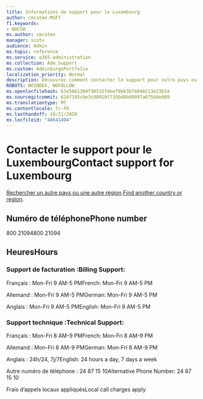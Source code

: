 ```yaml
---
title: Informations de support pour le Luxembourg
author: cmcatee-MSFT
f1.keywords:
- NOCSH
ms.author: cmcatee
manager: scotv
audience: Admin
ms.topic: reference
ms.service: o365-administration
ms.collection: Adm_Support
ms.custom: AdminSurgePortfolio
localization_priority: Normal
description: Découvrez comment contacter le support pour votre pays ou région.
ROBOTS: NOINDEX, NOFOLLOW
ms.openlocfilehash: 63e5861384f30515fdeef9b63bf4040213e23b34
ms.sourcegitcommit: 628f195cbe3c00910f7350d8b09997a675dde989
ms.translationtype: MT
ms.contentlocale: fr-FR
ms.lasthandoff: 10/21/2020
ms.locfileid: "48641494"
---
```

# <a name="contact-support-for-luxembourg"></a><span data-ttu-id="c62fc-103">Contacter le support pour le Luxembourg</span><span class="sxs-lookup"><span data-stu-id="c62fc-103">Contact support for Luxembourg</span></span>

<span data-ttu-id="c62fc-104">[Rechercher un autre pays ou une autre région](../contact-support-for-business-products.md).</span><span class="sxs-lookup"><span data-stu-id="c62fc-104">[Find another country or region](../contact-support-for-business-products.md).</span></span>

## <a name="phone-number"></a><span data-ttu-id="c62fc-105">Numéro de téléphone</span><span class="sxs-lookup"><span data-stu-id="c62fc-105">Phone number</span></span>
<span data-ttu-id="c62fc-106">800 21094</span><span class="sxs-lookup"><span data-stu-id="c62fc-106">800 21094</span></span>

## <a name="hours"></a><span data-ttu-id="c62fc-107">Heures</span><span class="sxs-lookup"><span data-stu-id="c62fc-107">Hours</span></span>
### <a name="billing-support"></a><span data-ttu-id="c62fc-108">Support de facturation :</span><span class="sxs-lookup"><span data-stu-id="c62fc-108">Billing Support:</span></span>

<span data-ttu-id="c62fc-109">Français : Mon-Fri 9 AM-5 PM</span><span class="sxs-lookup"><span data-stu-id="c62fc-109">French: Mon-Fri 9 AM-5 PM</span></span>

<span data-ttu-id="c62fc-110">Allemand : Mon-Fri 9 AM-5 PM</span><span class="sxs-lookup"><span data-stu-id="c62fc-110">German: Mon-Fri 9 AM-5 PM</span></span>

<span data-ttu-id="c62fc-111">Anglais : Mon-Fri 9 AM-5 PM</span><span class="sxs-lookup"><span data-stu-id="c62fc-111">English: Mon-Fri 9 AM-5 PM</span></span>

### <a name="technical-support"></a><span data-ttu-id="c62fc-112">Support technique :</span><span class="sxs-lookup"><span data-stu-id="c62fc-112">Technical Support:</span></span>

<span data-ttu-id="c62fc-113">Français : Mon-Fri 8 AM-9 PM</span><span class="sxs-lookup"><span data-stu-id="c62fc-113">French: Mon-Fri 8 AM-9 PM</span></span>

<span data-ttu-id="c62fc-114">Allemand : Mon-Fri 8 AM-9 PM</span><span class="sxs-lookup"><span data-stu-id="c62fc-114">German: Mon-Fri 8 AM-9 PM</span></span>

<span data-ttu-id="c62fc-115">Anglais : 24h/24, 7j/7</span><span class="sxs-lookup"><span data-stu-id="c62fc-115">English: 24 hours a day, 7 days a week</span></span>

<span data-ttu-id="c62fc-116">Autre numéro de téléphone : 24 87 15 10</span><span class="sxs-lookup"><span data-stu-id="c62fc-116">Alternative Phone Number: 24 87 15 10</span></span>

<span data-ttu-id="c62fc-117">Frais d’appels locaux appliqués</span><span class="sxs-lookup"><span data-stu-id="c62fc-117">Local call charges apply</span></span>

